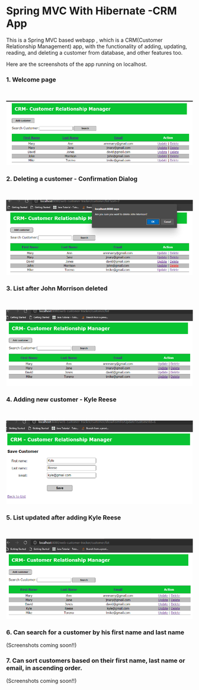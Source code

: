 # Spring MVC With Hibernate  -CRM App
This is a Spring MVC based webapp , which is a CRM(Customer Relationship Management) app, with the functionality of adding, updating, reading, and deleting a customer from database, and other features too.

Here are the screenshots of the app running on localhost.

### 1. Welcome page            
 <br>        
 
![Welcome page](https://github.com/Divya0319/SpringMVCWithHibernate-CRM/blob/master/screenshots/Welcome%20Page.png)  


### 2. Deleting a customer - Confirmation Dialog            
 <br>   
 
 ![Deleting a customer - Confirmation Dialog](https://github.com/Divya0319/SpringMVCWithHibernate-CRM/blob/master/screenshots/Deleting%20a%20customer-Confirmation%20Dialog.png)
 
 
### 3. List after John Morrison deleted 
<br>   
 
![List after John Morrison deleted ](https://github.com/Divya0319/SpringMVCWithHibernate-CRM/blob/master/screenshots/List%20after%20John%20Morrison%20deleted.png)


### 4. Adding new customer - Kyle Reese 
<br>   
 
![Adding new customer - Kyle Reese](https://github.com/Divya0319/SpringMVCWithHibernate-CRM/blob/master/screenshots/Adding%20new%20customer%20-%20Kyle%20Reese.png)


### 5. List updated after adding Kyle Reese 
<br>   
 
![List updated after adding Kyle Reese](https://github.com/Divya0319/SpringMVCWithHibernate-CRM/blob/master/screenshots/List%20updated%2C%20after%20adding%20Kyle%20Reese.png)

### 6. Can search for a customer by his first name and last name
  (Screenshots coming soon!!)
  
### 7. Can sort customers based on their first name, last name or email, in ascending order.

  (Screenshots coming soon!!)
